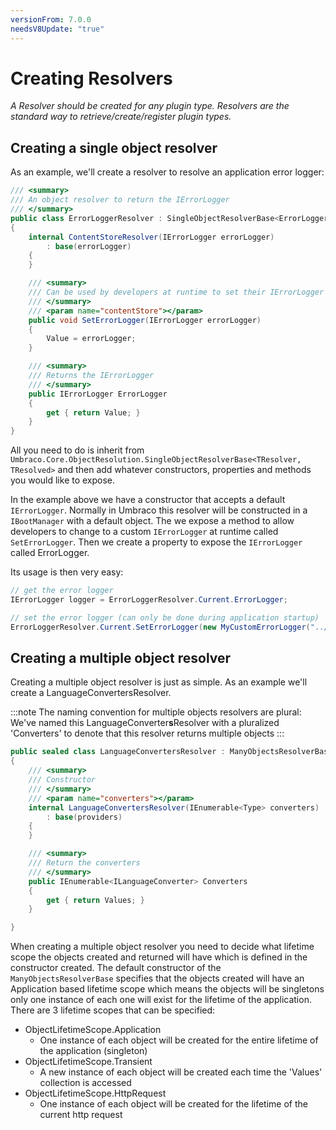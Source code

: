 ```yaml
---
versionFrom: 7.0.0
needsV8Update: "true"
---
```


# Creating Resolvers

_A Resolver should be created for any plugin type.  Resolvers are the standard way to retrieve/create/register plugin types._

## Creating a single object resolver

As an example, we'll create a resolver to resolve an application error logger:

```csharp
/// <summary>
/// An object resolver to return the IErrorLogger
/// </summary>
public class ErrorLoggerResolver : SingleObjectResolverBase<ErrorLoggerResolver, IErrorLogger>
{
    internal ContentStoreResolver(IErrorLogger errorLogger)
        : base(errorLogger)
    {
    }

    /// <summary>
    /// Can be used by developers at runtime to set their IErrorLogger at app startup
    /// </summary>
    /// <param name="contentStore"></param>
    public void SetErrorLogger(IErrorLogger errorLogger)
    {
        Value = errorLogger;
    }

    /// <summary>
    /// Returns the IErrorLogger
    /// </summary>
    public IErrorLogger ErrorLogger
    {
        get { return Value; }
    }
}
```

All you need to do is inherit from `Umbraco.Core.ObjectResolution.SingleObjectResolverBase<TResolver, TResolved>` and then add whatever constructors, properties and methods you would like to expose.

In the example above we have a constructor that accepts a default `IErrorLogger`. Normally in Umbraco this resolver will be constructed in a `IBootManager` with a default object. The we expose a method to allow developers to change to a custom `IErrorLogger` at runtime called `SetErrorLogger`. Then we create a property to expose the `IErrorLogger` called ErrorLogger.

Its usage is then very easy:

```csharp
// get the error logger
IErrorLogger logger = ErrorLoggerResolver.Current.ErrorLogger;

// set the error logger (can only be done during application startup)
ErrorLoggerResolver.Current.SetErrorLogger(new MyCustomErrorLogger("../my-file-path"));
```

## Creating a multiple object resolver

Creating a multiple object resolver is just as simple. As an example we'll create a LanguageConvertersResolver.

:::note
The naming convention for multiple objects resolvers are plural: We've named this LanguageConverter**s**Resolver with a pluralized 'Converters' to denote that this resolver returns multiple objects
:::

```csharp
public sealed class LanguageConvertersResolver : ManyObjectsResolverBase<LanguageConvertersResolver, ILanguageConverter>
{
    /// <summary>
    /// Constructor
    /// </summary>
    /// <param name="converters"></param>
    internal LanguageConvertersResolver(IEnumerable<Type> converters)
        : base(providers)
    {
    }

    /// <summary>
    /// Return the converters
    /// </summary>
    public IEnumerable<ILanguageConverter> Converters
    {
        get { return Values; }
    }

}
```

When creating a multiple object resolver you need to decide what lifetime scope the objects created and returned will have which is defined in the constructor created. The default constructor of the `ManyObjectsResolverBase` specifies that the objects created will have an Application based lifetime scope which means the objects will be singletons only one instance of each one will exist for the lifetime of the application. There are 3 lifetime scopes that can be specified:

* ObjectLifetimeScope.Application
  * One instance of each object will be created for the entire lifetime of the application (singleton)
* ObjectLifetimeScope.Transient
  * A new instance of each object will be created each time the 'Values' collection is accessed
* ObjectLifetimeScope.HttpRequest
  * One instance of each object will be created for the lifetime of the current http request
